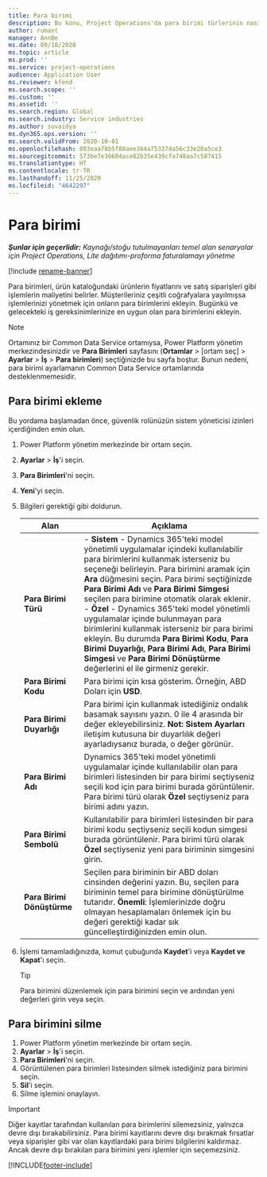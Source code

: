 ```yaml
---
title: Para birimi
description: Bu konu, Project Operations'da para birimi türlerinin nasıl ekleneceği ve kaldırılacağı hakkında bilgi sağlar.
author: rumant
manager: AnnBe
ms.date: 09/18/2020
ms.topic: article
ms.prod: ''
ms.service: project-operations
audience: Application User
ms.reviewer: kfend
ms.search.scope: ''
ms.custom: ''
ms.assetid: ''
ms.search.region: Global
ms.search.industry: Service industries
ms.author: suvaidya
ms.dyn365.ops.version: ''
ms.search.validFrom: 2020-10-01
ms.openlocfilehash: 093eaa78b5f88aee364a753374a56c33e20a5ce3
ms.sourcegitcommit: 573be7e36604ace82b35e439cfa748aa7c587415
ms.translationtype: HT
ms.contentlocale: tr-TR
ms.lasthandoff: 11/25/2020
ms.locfileid: "4642297"
---
```

# <a name="currency"></a>Para birimi

_**Şunlar için geçerlidir:** Kaynağı/stoğu tutulmayanları temel alan senaryolar için Project Operations, Lite dağıtımı-proforma faturalamayı yönetme_

[!include [rename-banner](~/includes/cc-data-platform-banner.md)]

Para birimleri, ürün kataloğundaki ürünlerin fiyatlarını ve satış siparişleri gibi işlemlerin maliyetini belirler. Müşterileriniz çeşitli coğrafyalara yayılmışsa işlemlerinizi yönetmek için onların para birimlerini ekleyin. Bugünkü ve gelecekteki iş gereksinimlerinize en uygun olan para birimlerini ekleyin.  

> [!NOTE]
> Ortamınız bir Common Data Service ortamıysa, Power Platform yönetim merkezindesinizdir ve **Para Birimleri** sayfasını (**Ortamlar** > [ortam seç] > **Ayarlar** > **İş** > **Para birimleri**) seçtiğinizde bu sayfa boştur. Bunun nedeni, para birimi ayarlamanın Common Data Service ortamlarında desteklenmemesidir.

## <a name="add-a-currency"></a>Para birimi ekleme  
Bu yordama başlamadan önce, güvenlik rolünüzün sistem yöneticisi izinleri içerdiğinden emin olun. 

1. Power Platform yönetim merkezinde bir ortam seçin. 
2. **Ayarlar** > **İş**'i seçin.
3. **Para Birimleri**'ni seçin.  
4. **Yeni**'yi seçin.  
5. Bilgileri gerektiği gibi doldurun.  


   |          Alan          |                                                                                                                                                                                                                                                                                                                                                                            Açıklama                                                                                                                                                                                                                                                                                                                                                                            |
   |-------------------------|-------------------------------------------------------------------------------------------------------------------------------------------------------------------------------------------------------------------------------------------------------------------------------------------------------------------------------------------------------------------------------------------------------------------------------------------------------------------------------------------------------------------------------------------------------------------------------------------------------------------------------------------------------------------------------------------------------------------------------------------------------------------|
   |    **Para Birimi Türü**    | - **Sistem** - Dynamics 365'teki model yönetimli uygulamalar içindeki kullanılabilir para birimlerini kullanmak isterseniz bu seçeneği belirleyin. Para birimini aramak için **Ara** düğmesini seçin. Para birimi seçtiğinizde **Para Birimi Adı** ve **Para Birimi Simgesi** seçilen para birimine otomatik olarak eklenir.<br />- **Özel** - Dynamics 365'teki model yönetimli uygulamalar içinde bulunmayan para birimlerini kullanmak isterseniz bir para birimi ekleyin. Bu durumda **Para Birimi Kodu**, **Para Birimi Duyarlığı**, **Para Birimi Adı**, **Para Birimi Simgesi** ve **Para Birimi Dönüştürme** değerlerini el ile girmeniz gerekir. |
   |    **Para Birimi Kodu**    |                                                                                                                                                                                                                                                                                                                                            Para birimi için kısa gösterim. Örneğin, ABD Doları için **USD**.                                                                                                                                                                                                                                                                                                                                            |
   | **Para Birimi Duyarlığı**  |                                                                                                                                                                                  Para birimi için kullanmak istediğiniz ondalık basamak sayısını yazın.  0 ile 4 arasında bir değer ekleyebilirsiniz. **Not:** **Sistem Ayarları** iletişim kutusuna bir duyarlılık değeri ayarladıysanız burada, o değer görünür.                                                                                                                                                                                  |
   |    **Para Birimi Adı**    |                                                                                                                                                                                                                                         Dynamics 365'teki model yönetimli uygulamalar içinde kullanılabilir olan para birimleri listesinden bir para birimi seçtiyseniz seçili kod için para birimi burada görüntülenir. Para birimi türü olarak **Özel** seçtiyseniz para birimi adını yazın.                                                                                                                                                                                                                                          |
   |   **Para Birimi Sembolü**   |                                                                                                                                                                                                                                                                      Kullanılabilir para birimleri listesinden bir para birimi kodu seçtiyseniz seçili kodun simgesi burada görüntülenir. Para birimi türü olarak **Özel** seçtiyseniz yeni para biriminin simgesini girin.                                                                                                                                                                                                                                                                       |
   | **Para Birimi Dönüştürme** |                                                                                                                                                                                                                                     Seçilen para biriminin bir ABD doları cinsinden değerini yazın. Bu, seçilen para biriminin temel para birimine dönüştürülme tutarıdır. **Önemli**: İşlemlerinizde doğru olmayan hesaplamaları önlemek için bu değeri gerektiği kadar sık güncelleştirdiğinizden emin olun.                                                                                                                                                                                                                                      |


6. İşlemi tamamladığınızda, komut çubuğunda **Kaydet**'i veya **Kaydet ve Kapat**'ı seçin.  

   > [!TIP]
   >  Para birimini düzenlemek için para birimini seçin ve ardından yeni değerleri girin veya seçin.  

## <a name="delete-a-currency"></a>Para birimini silme  

1. Power Platform yönetim merkezinde bir ortam seçin. 
2. **Ayarlar** > **İş**'i seçin.
3. **Para Birimleri**'ni seçin.  
4. Görüntülenen para birimleri listesinden silmek istediğiniz para birimini seçin.  
5. **Sil**'i seçin.  
6. Silme işlemini onaylayın.  

> [!IMPORTANT]
>  Diğer kayıtlar tarafından kullanılan para birimlerini silemezsiniz, yalnızca devre dışı bırakabilirsiniz. Para birimi kayıtlarını devre dışı bırakmak fırsatlar veya siparişler gibi var olan kayıtlardaki para birimi bilgilerini kaldırmaz. Ancak devre dışı bırakılan para birimini yeni işlemler için seçemezsiniz.  


[!INCLUDE[footer-include](../includes/footer-banner.md)]